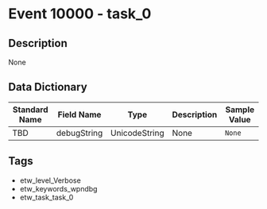 # Event 10000 - task_0

## Description
None

## Data Dictionary
|Standard Name|Field Name|Type|Description|Sample Value|
|---|---|---|---|---|
|TBD|debugString|UnicodeString|None|`None`|

## Tags
* etw_level_Verbose
* etw_keywords_wpndbg
* etw_task_task_0